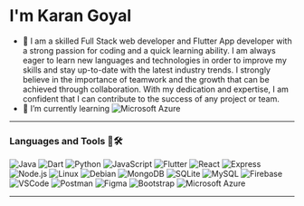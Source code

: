 <h1><a href="https://karangoyal.netlify.app/"></a> I'm Karan Goyal</h1>

- 🔭 I am a skilled Full Stack web developer and Flutter App developer with a strong passion for coding and a quick learning ability. I am always eager to learn new languages and technologies in order to improve my skills and stay up-to-date with the latest industry trends. I strongly believe in the importance of teamwork and the growth that can be achieved through collaboration. With my dedication and expertise, I am confident that I can contribute to the success of any project or team.
- 🧠 I’m currently learning ![Microsoft Azure](https://img.shields.io/badge/-Azure-0080ff?style=flat&logo=Microsoft-Azure&logoColor=white)
<hr/>

### Languages and Tools 🔡🛠️
![Java](https://img.shields.io/badge/-Java-007396?style=flat&logo=Java&logoColor=white)  ![Dart](https://img.shields.io/badge/-Dart-0175c2?style=flat&logo=Dart&logoColor=white)  ![Python](https://img.shields.io/badge/-Python%203-3776AB?style=flat&logo=Python&logoColor=white)  ![JavaScript](https://img.shields.io/badge/-JavaScript-e3cc14?style=flat&logo=JavaScript&logoColor=white)  ![Flutter](https://img.shields.io/badge/-Flutter-075b9a?style=flat&logo=Flutter&logoColor=white)  ![React](https://img.shields.io/badge/-React-61DAFB?style=flat&logo=React&logoColor=white) ![Express](https://img.shields.io/badge/-Express-000000?style=flat&logo=Express&logoColor=white)  ![Node.js](https://img.shields.io/badge/-Node.js-339933?style=flat&logo=Node.js&logoColor=white)  ![Linux](https://img.shields.io/badge/-Linux-FCC624?style=flat&logo=Linux&logoColor=000000)  ![Debian](https://img.shields.io/badge/-Debian-A81D33?style=flat&logo=Debian&logoColor=white)  ![MongoDB](https://img.shields.io/badge/-MongoDB-47A248?style=flat&logo=MongoDB&logoColor=white)  ![SQLite](https://img.shields.io/badge/-SQLite-003B57?style=flat&logo=SQLite&logoColor=white)  ![MySQL](https://img.shields.io/badge/-MySQL-4479A1?style=flat&logo=MySQL&logoColor=white) ![Firebase](https://img.shields.io/badge/-Firebase-FFCA28?style=flat&logo=Firebase&logoColor=white) ![VSCode](https://img.shields.io/badge/-VSCode-007ACC?style=flat&logo=visual-studio-code&logoColor=white) ![Postman](https://img.shields.io/badge/-Postman-FF6C37?style=flat&logo=Postman&logoColor=white)  ![Figma](https://img.shields.io/badge/-Figma-F24E1E?style=flat&logo=Figma&logoColor=white)  ![Bootstrap](https://img.shields.io/badge/-Bootstrap-563D7C?style=flat&logo=Bootstrap&logoColor=white) ![Microsoft Azure](https://img.shields.io/badge/-Azure-0080ff?style=flat&logo=Microsoft-Azure&logoColor=white)
<hr/>

